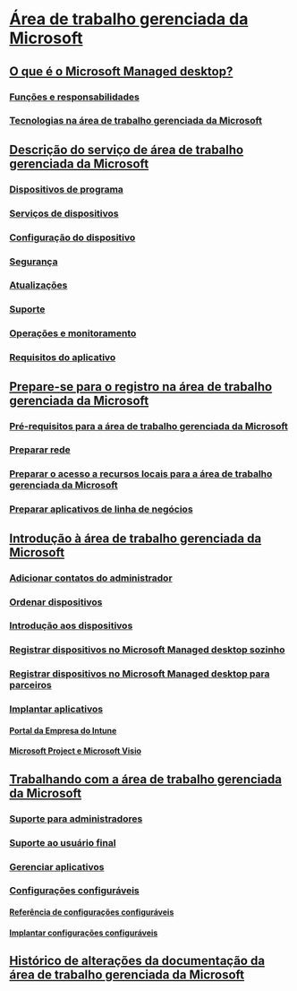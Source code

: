 # [Área de trabalho gerenciada da Microsoft](index.yml)
## [O que é o Microsoft Managed desktop?](intro/index.md)
### [Funções e responsabilidades](intro/roles-and-responsibilities.md)
### [Tecnologias na área de trabalho gerenciada da Microsoft](intro/technologies.md)
## [Descrição do serviço de área de trabalho gerenciada da Microsoft](service-description/index.md)
### [Dispositivos de programa](service-description/device-list.md)
### [Serviços de dispositivos](service-description/device-services.md)
### [Configuração do dispositivo](service-description/device-policies.md)
### [Segurança](service-description/security.md)
### [Atualizações](service-description/updates.md)
### [Suporte](service-description/support.md)
### [Operações e monitoramento](service-description/operations-and-monitoring.md)
### [Requisitos do aplicativo](service-description/mmd-app-requirements.md)
## [Prepare-se para o registro na área de trabalho gerenciada da Microsoft](get-ready/index.md)
### [Pré-requisitos para a área de trabalho gerenciada da Microsoft](get-ready/prerequisites.md)
### [Preparar rede](get-ready/network.md)
### [Preparar o acesso a recursos locais para a área de trabalho gerenciada da Microsoft](get-ready/authentication.md)
### [Preparar aplicativos de linha de negócios](get-ready/apps.md)
## [Introdução à área de trabalho gerenciada da Microsoft](get-started/index.md)
### [Adicionar contatos do administrador](get-started/add-admin-contacts.md)
### [Ordenar dispositivos](get-started/devices.md)
### [Introdução aos dispositivos](get-started/get-started-devices.md)
### [Registrar dispositivos no Microsoft Managed desktop sozinho](get-started/register-devices-self.md)
### [Registrar dispositivos no Microsoft Managed desktop para parceiros](get-started/register-devices-partner.md)
### [Implantar aplicativos](get-started/deploy-apps.md)
#### [Portal da Empresa do Intune](get-started/company-portal.md)
#### [Microsoft Project e Microsoft Visio](get-started/project-visio.md)
## [Trabalhando com a área de trabalho gerenciada da Microsoft](working-with-managed-desktop/index.md)
### [Suporte para administradores](working-with-managed-desktop/admin-support.md)
### [Suporte ao usuário final](working-with-managed-desktop/end-user-support.md)
### [Gerenciar aplicativos](working-with-managed-desktop/manage-apps.md)
### [Configurações configuráveis](working-with-managed-desktop/config-setting-overview.md)
#### [Referência de configurações configuráveis](working-with-managed-desktop/config-setting-ref.md)
#### [Implantar configurações configuráveis](working-with-managed-desktop/config-setting-deploy.md)
## [Histórico de alterações da documentação da área de trabalho gerenciada da Microsoft](change-history-managed-desktop.md)

